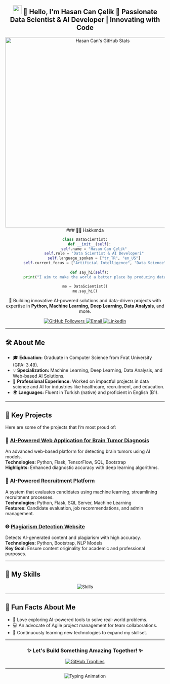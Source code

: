 <div align="center">
  <h2 align="center">
    <img src="https://media.giphy.com/media/hvRJCLFzcasrR4ia7z/giphy.gif" width="28">
    👋 Hello, I'm Hasan Can Çelik
    🚀 Passionate Data Scientist & AI Developer | Innovating with Code
  </h2>
  <img src="https://github-readme-stats.vercel.app/api?username=HasanCan6241&show_icons=true&theme=radical" alt="Hasan Can's GitHub Stats" width="600" />
  ### 👨‍💻 Hakkımda

```python
class DataScientist:
    def __init__(self):
        self.name = "Hasan Can Çelik"
        self.role = "Data Scientist & AI Developeri"
        self.language_spoken = ["tr_TR", "en_US"]
        self.current_focus = ["Artificial Intelligence", "Data Science"]
        
    def say_hi(self):
        print("I aim to make the world a better place by producing data-driven solutions!")

me = DataScientist()
me.say_hi()
```
  
  <p>
    🌟 Building innovative AI-powered solutions and data-driven projects with expertise in 
    <b>Python, Machine Learning, Deep Learning, Data Analysis</b>, and more.
  </p>
  
  <a href="https://github.com/HasanCan6241" target="_blank">
    <img src="https://img.shields.io/github/followers/HasanCan6241?label=Follow&style=social" alt="GitHub Followers" />
  </a>
  <a href="mailto:hasancan.celik6241@gmail.com">
    <img src="https://img.shields.io/badge/Email-me-red?style=flat-square&logo=gmail&logoColor=white" alt="Email" />
  </a>
  <a href="https://www.linkedin.com/in/hasan-can-çelik" target="_blank">
    <img src="https://img.shields.io/badge/LinkedIn-Connect-blue?style=flat-square&logo=linkedin" alt="LinkedIn" />
  </a>
</div>

---

## 🛠️ About Me

- 🎓 **Education:** Graduate in Computer Science from Fırat University (GPA: 3.49).
- 💡 **Specialization:** Machine Learning, Deep Learning, Data Analysis, and Web-based AI Solutions.
- 💼 **Professional Experience:** Worked on impactful projects in data science and AI for industries like healthcare, recruitment, and education.
- 🌍 **Languages:** Fluent in Turkish (native) and proficient in English (B1).

---

## 🚀 Key Projects
Here are some of the projects that I’m most proud of:

### 🧠 [AI-Powered Web Application for Brain Tumor Diagnosis](https://github.com/HasanCan6241/brain-tumor-diagnosis)
An advanced web-based platform for detecting brain tumors using AI models.  
**Technologies:** Python, Flask, TensorFlow, SQL, Bootstrap  
**Highlights:** Enhanced diagnostic accuracy with deep learning algorithms.

### 💼 [AI-Powered Recruitment Platform](https://github.com/HasanCan6241/recruitment-platform)
A system that evaluates candidates using machine learning, streamlining recruitment processes.  
**Technologies:** Python, Flask, SQL Server, Machine Learning  
**Features:** Candidate evaluation, job recommendations, and admin management.

### 🌐 [Plagiarism Detection Website](https://github.com/HasanCan6241/plagiarism-detector)
Detects AI-generated content and plagiarism with high accuracy.  
**Technologies:** Python, Bootstrap, NLP Models  
**Key Goal:** Ensure content originality for academic and professional purposes.

---

## 🌟 My Skills
<div align="center">
  <img src="https://skillicons.dev/icons?i=python,tensorflow,flask,html,css,bootstrap,sql,github,git" alt="Skills" />
</div>

---

## 🎯 Fun Facts About Me
- 🚀 Love exploring AI-powered tools to solve real-world problems.
- 💻 An advocate of Agile project management for team collaborations.
- 📖 Continuously learning new technologies to expand my skillset.

---

<div align="center">
  <h3>✨ Let's Build Something Amazing Together! ✨</h3>
  <a href="https://github.com/HasanCan6241">
    <img src="https://github-profile-trophy.vercel.app/?username=HasanCan6241&theme=radical&margin-w=15&margin-h=15" alt="GitHub Trophies" />
  </a>
</div>

---

<div align="center">
  <img src="https://readme-typing-svg.herokuapp.com?font=Fira+Code&size=22&pause=1000&color=58A6FF&width=435&lines=Thank+you+for+visiting+my+profile!;Feel+free+to+explore+my+projects." alt="Typing Animation" />
</div>
